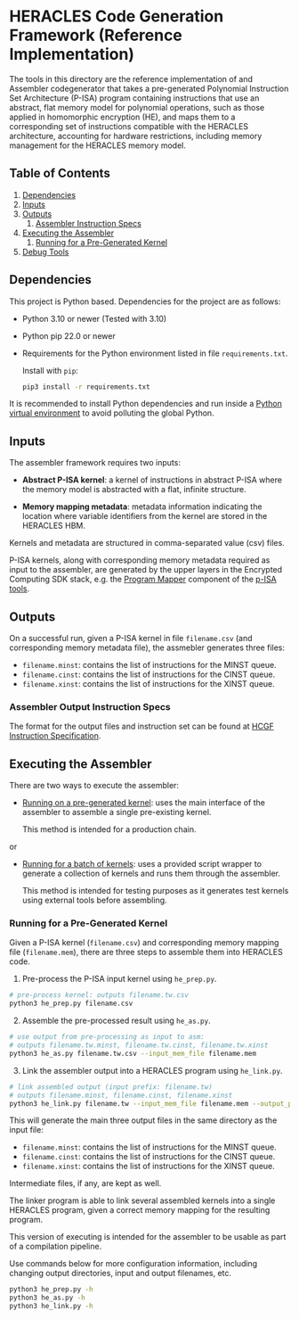 # HERACLES Code Generation Framework (Reference Implementation)

The tools in this directory are the reference implementation of and Assembler codegenerator that takes a pre-generated Polynomial Instruction Set Architecture (P-ISA) program containing instructions that use an abstract, flat memory model for polynomial operations, such as those applied in homomorphic encryption (HE), and maps them to a corresponding set of instructions compatible with the HERACLES architecture, accounting for hardware restrictions, including memory management for the HERACLES memory model.

## Table of Contents
1. [Dependencies](#dependencies)
2. [Inputs](#as_inputs)
3. [Outputs](#as_outputs)
   1. [Assembler Instruction Specs](#asm_specs)
4. [Executing the Assembler](#executing_asm)
   1. [Running for a Pre-Generated Kernel](#executing_single)
5. [Debug Tools](./debug_tools/README.md)

## Dependencies <a name="dependencies"></a>

This project is Python based. Dependencies for the project are as follows:

- Python 3.10 or newer (Tested with 3.10)
- Python pip 22.0 or newer
- Requirements for the Python environment listed in file `requirements.txt`.

  Install with `pip`:

  ```bash
  pip3 install -r requirements.txt
  ```

It is recommended to install Python dependencies and run inside a [Python virtual environment](https://virtualenv.pypa.io/en/stable/index.html) to avoid polluting the global Python.

## Inputs <a name="as_inputs"></a>

The assembler framework requires two inputs:

- **Abstract P-ISA kernel**: a kernel of instructions in abstract P-ISA where the memory model is abstracted with a flat, infinite structure.

- **Memory mapping metadata**: metadata information indicating the location where variable identifiers from the kernel are stored in the HERACLES HBM.

Kernels and metadata are structured in comma-separated value (csv) files.

P-ISA kernels, along with corresponding memory metadata required as input to the assembler, are generated by the upper layers in the Encrypted Computing SDK stack, e.g. the [Program Mapper](../../README.md#encrypted-computing-sdk-phase-1-components-and-tasks) component of the [p-ISA tools](../../p-isa_tools).

## Outputs <a name="as_outputs"></a>

On a successful run, given a P-ISA kernel in file `filename.csv` (and corresponding memory metadata file), the assmebler generates three files:

- `filename.minst`: contains the list of instructions for the MINST queue.
- `filename.cinst`: contains the list of instructions for the CINST queue.
- `filename.xinst`: contains the list of instructions for the XINST queue.

### Assembler Output Instruction Specs <a name="asm_specs"></a>

The format for the output files and instruction set can be found at [HCGF Instruction Specification](docsrc/specs.md).

## Executing the Assembler <a name="executing_asm"></a>

There are two ways to execute the assembler:

- [Running on a pre-generated kernel](#executing_single): uses the main interface of the assembler to assemble a single pre-existing kernel.

  This method is intended for a production chain.

or

- [Running for a batch of kernels](#executing_batch): uses a provided script wrapper to generate a collection of kernels and runs them through the assembler.

  This method is intended for testing purposes as it generates test kernels using external tools before assembling.

### Running for a Pre-Generated Kernel <a name="executing_single"></a>

Given a P-ISA kernel (`filename.csv`) and corresponding memory mapping file (`filename.mem`), there are three steps to assemble them into HERACLES code.

1. Pre-process the P-ISA input kernel using `he_prep.py`.

```bash
# pre-process kernel: outputs filename.tw.csv
python3 he_prep.py filename.csv
```

2. Assemble the pre-processed result using `he_as.py`.

```bash
# use output from pre-processing as input to asm:
# outputs filename.tw.minst, filename.tw.cinst, filename.tw.xinst
python3 he_as.py filename.tw.csv --input_mem_file filename.mem
```

3. Link the assembler output into a HERACLES program using `he_link.py`.

```bash
# link assembled output (input prefix: filename.tw)
# outputs filename.minst, filename.cinst, filename.xinst
python3 he_link.py filename.tw --input_mem_file filename.mem --output_prefix filename
```

This will generate the main three output files in the same directory as the input file:

- `filename.minst`: contains the list of instructions for the MINST queue.
- `filename.cinst`: contains the list of instructions for the CINST queue.
- `filename.xinst`: contains the list of instructions for the XINST queue.

Intermediate files, if any, are kept as well.

The linker program is able to link several assembled kernels into a single HERACLES program, given a correct memory mapping for the resulting program.

This version of executing is intended for the assembler to be usable as part of a compilation pipeline.

Use commands below for more configuration information, including changing output directories, input and output filenames, etc.

```bash
python3 he_prep.py -h
python3 he_as.py -h
python3 he_link.py -h
```
